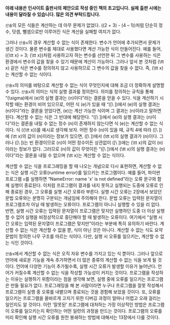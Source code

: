 **아래 내용은 인사이트 출판사의 제안으로 작성 중인 책의 초고입니다. 실제 출판
시에는 내용이 달라질 수 있습니다. 많은 의견 부탁드립니다.**

`산술`의 모든 식들은 계산하는 데 아무 문제가 없었다. \((2 + 3) - (4 – 1)\)처럼
단순히 정수, 덧셈, 뺄셈으로만 이루어진 식은 계산을 실패할 여지가 없다.

그러나 `산술x`의 경우 계산할 수 없는 식이 존재한다. 변수가 언어에 추가되면서
문제가 생긴 것이다. 물론 변수를 제대로 사용했다면 계산 가능한 식이 만들어진다.
예를 들어, \({\tt x} = 3; {\tt x}\)처럼 사용하고자 하는 변수를 선언한 뒤 그 변수를 사용하는 식은
환경에서 변수의 값을 찾을 수 있기 때문에 계산이 가능하다. 그러나 앞서 본 것처럼
\(\tt x\) 같은 식은 변수를 정의하지 않고 사용하므로 그 변수의 값을 찾을 수 없다. 즉, \(\tt x\)는
계산할 수 없는 식이다.

`산술x`의 의미를 바탕으로 계산할 수 없는 식이 무엇인지에 대해 조금 더 정확하게
설명할 수 있다. `산술x`의 의미는 식의 실행 결과를 정의한다. 의미를 정의하는 규칙을
통해 “\(\sigma\)에서 \(e\)의 실행 결과는 \(n\)이다”라는 결론을 얻을 수 있다. 식을 계산하기
시작할 때는 환경이 비어 있으므로, 어떤 식 \(e\)가 있을 때 “\([\ ]\)에서 \(e\)의 실행 결과는
\(n\)이다”라는 결론을 얻었다면, \(e\)는 계산 가능한 식이며 그 결과는 \(n\)이라고 말하면
된다. 계산할 수 없는 식은 그 반대에 해당한다. “\([\ ]\)에서 \(e\)의 실행 결과는 \(n\)이다”라는
결론을 내릴 수 없는 정수 \(n\)이 존재하지 않는다면 식 \(e\)는 계산할 수 없는 식이다. 식
\({\tt x}\)를 예시로 생각해 보자. 어떤 정수 \(n\)이 있을 때, 규칙 4에 따라 \([\ ]\)에 \(\tt x\)의 값이
\(n\)이라는 정보가 있으면, \([\ ]\)에서 \(\tt x\)의 실행 결과가 \(n\)이다. 그러나 \([\ ]\)는 빈 환경이므로
\(n\)이 어떤 정수이든 상관없이 \([\ ]\)에는 \(\tt x\)의 값이 \(n\)이라는 정보가 없다. 그러므로 \(n\)의
값이 무엇이든 “\([\ ]\)에서 \(\tt x\)의 실행 결과는 \(n\)이다”라는 결론을 내릴 수 없으며 \(\tt x\)는
계산할 수 없는 식이다.

계산할 수 없는 식을 프로그래밍을 할 때 나오는 개념으로 다시 표현하면, 계산할 수
없는 식은 실행 시간 오류(runtime error)를 일으키는 프로그램이다. 예를 들어,
파이썬 프로그램 `x`를 실행하면 “NameError: name 'x' is not defined”라는 오류
문구와 함께 실행이 종료된다. 이처럼 프로그램이 결과를 내지 못하고 실행되는
도중에 오류로 인해 종료된 경우, 그 오류를 실행 시간 오류라 부른다. 실행 시간
오류는 2장에서 보았던 문법 오류와는 분명히 구분되는 개념임에 주의해야 한다. 문법
오류는 입력된 문자열이 프로그램조차 아닐 때 발생하는 오류이다. 프로그램이 아니니
실행할 수 있을 리 없다. 반면, 실행 시간 오류는 입력된 문자열이 프로그램은 맞지만
실행하던 도중 더 이상 실행할 수 없어 실행을 비정상적으로 중단해야 할 때 발생하는
오류이다. 여기에서 “실행 시간 오류는 입력된 문자열이 프로그램은 맞지만”이라는
부분에 특히 유의하기 바란다. 계산할 수 없는 식은 계산할 수 없을 뿐, 식이 아닌
것은 아니다. 계산할 수 없는 식도 요약 문법이 정의한 나무 구조를 따르는 식이다.
다만, 실행 시 오류를 일으키는, 계산할 수 없는 식인 것이다.

`산술x`에서 계산할 수 없는 식은 오직 자유 변수를 가지고 있는 식 뿐이다. 그러나
앞으로 언어에 새로운 기능을 계속 추가하면서 더 많은 종류의 계산할 수 없는 식을
보게 될 것이다. 언어에 다양한 기능이 추가될수록, 실행 시간 오류가 발생할 이유가
늘어난다. 언어가 커질수록 계산할 수 없는 식을 작성할 가능성이 커지는 것이다.
프로그램을 작성하는 이유는 실행하기 위함이라는 점을 생각해 보면, 실행 중에
오류를 일으키는 프로그램은 만들 필요가 없다. 프로그래밍을 해 본 사람이라면
누구나 프로그램을 잘못 작성해서 프로그램이 실행 중 오류를 내뱉으며 종료되는 것을
경험해 보았을 것이다. 또, 오류를 일으키는 프로그램을 올바르게 고치기 위한 디버깅
과정이 얼마나 어렵고 오래 걸리는 일인지도 알 것이다. 이런 ‘잘못된’ 프로그램에
대처하는 가장 이상적인 방법은 프로그램이 오류를 일으키는지 확인하는 어떤 일련의
과정을 만드는 것이다. 프로그램의 오류를 미리 확인해 실행 시간 오류를 원천
봉쇄하는 방법에 대해서는 13장에서 다룰 것이다.
